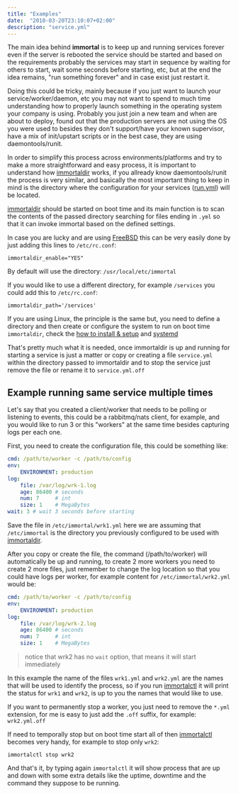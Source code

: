 ```yaml
---
title: "Examples"
date:  "2010-03-20T23:10:07+02:00"
description: "service.yml"
---
```


The main idea behind **immortal** is to keep up and running services forever
even if the server is rebooted the service should be started and based on the
requirements probably the services may start in sequence by waiting for others
to start, wait some seconds before starting, etc, but at the end the idea
remains, "run something forever" and in case exist just restart it.

Doing this could be tricky, mainly because if you just want to launch your
service/worker/daemon, etc you may not want to spend to much time understanding
how to properly launch something in the operating system your company is using.
Probably you just join a new team and when are about to deploy, found out that
the production servers are not using the OS you were used to besides they don't
support/have your known supervisor, have a mix of init/upstart scripts or in the
best case, they are using daemontools/runit.

In order to simplify this process across environments/platforms and try to make
a more straightforward and easy process, it is important to understand how
[immortaldir](/post/immortaldir) works, if you allready know daemontools/runit
the process is very similar, and basically the most important thing to
keep in mind is the directory where the configuration for your services
([run.yml](/post/run.yml)) will be located.

[immortaldir](/post/immortaldir) should be started on boot time and its main
function is to scan the contents of the passed directory searching for files
ending in `.yml` so that it can invoke immortal based on the defined settings.

In case you are lucky and are using [FreeBSD](https://www.freebsd.org/) this can
be very easily done by just adding this lines to `/etc/rc.conf`:

    immortaldir_enable="YES"

By default will use the directory: `/usr/local/etc/immortal`

If you would like to use a different directory, for example `/services` you could add this to `/etc/rc.conf`:

    immortaldir_path='/services'


If you are using Linux, the principle is the same but, you need to define
a directory and then create or configure the system to run on boot time
`immortaldir`, check the [how to install & setup](/post/how-to-install)
and [systemd](/post/systemd/)

That's pretty much what it is needed, once immortaldir is up and running for
starting a service is just a matter or copy or creating a file `service.yml`
within the directory passed to immortaldir and to stop the service just remove
the file or rename it to `service.yml.off`

## Example running same service multiple times

Let's say that you created a client/worker that needs to be polling or listening
to events, this could be a rabbitmq/nats client, for example, and you would like
to run 3 or this "workers" at the same time besides capturing logs per each one.

First, you need to create the configuration file, this could be something like:

```yml
cmd: /path/to/worker -c /path/to/config
env:
    ENVIRONMENT: production
log:
    file: /var/log/wrk-1.log
    age: 86400 # seconds
    num: 7     # int
    size: 1    # MegaBytes
wait: 3 # wait 3 seconds before starting
```

Save the file in `/etc/immortal/wrk1.yml` here we are assuming that
`/etc/immortal` is the directory you previously configured to be used with
[immortaldir](/post/immortal).

After you copy or create the file, the command (/path/to/worker) will
automatically be up and running, to create 2 more workers you need to create 2
more files, just remember to change the log location so that you could have logs
per worker, for example content for `/etc/immortal/wrk2.yml` would be:

```yml
cmd: /path/to/worker -c /path/to/config
env:
    ENVIRONMENT: production
log:
    file: /var/log/wrk-2.log
    age: 86400 # seconds
    num: 7     # int
    size: 1    # MegaBytes
```

> notice that wrk2 has no `wait` option, that means it will start immediately

In this example the name of the files `wrk1.yml` and `wrk2.yml` are
the names that will be used to identify the process, so if you run
[immortalctl](/post/immortalctl) it will print the status for `wrk1` and `wrk2`,
is up to you the names that would like to use.

If you want to permanently stop a worker, you just need to remove the `*.yml`
extension, for me is easy to just add the `.off` suffix, for example:
`wrk2.yml.off`

If need to temporally stop but on boot time start all of then
[immortalctl](/post/immortalctl) becomes very handy, for example to stop only `wrk2`:

    immortalctl stop wrk2

And that's it, by typing again `immortalctl` it will show process that are up
and down with some extra details like the uptime, downtime and the command they
suppose to be running.
